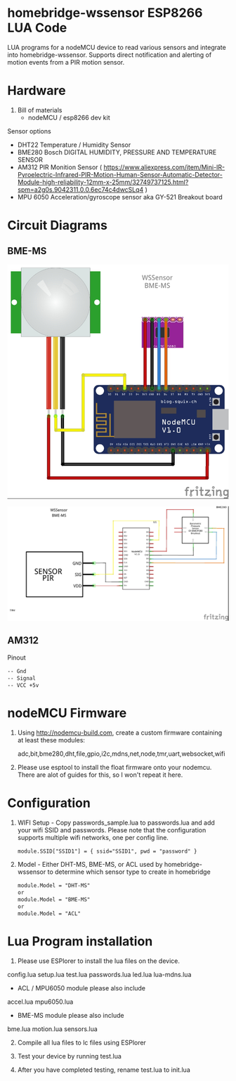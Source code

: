 # homebridge-wssensor ESP8266 LUA Code

LUA programs for a nodeMCU device to read various sensors and integrate into homebridge-wssensor.  Supports direct notification and alerting of motion events from a PIR motion sensor.

# Hardware

1. Bill of materials
   - nodeMCU / esp8266 dev kit

Sensor options

   - DHT22 Temperature / Humidity Sensor
   - BME280 Bosch DIGITAL HUMIDITY, PRESSURE AND TEMPERATURE SENSOR
   - AM312 PIR Monition Sensor  ( https://www.aliexpress.com/item/Mini-IR-Pyroelectric-Infrared-PIR-Motion-Human-Sensor-Automatic-Detector-Module-high-reliability-12mm-x-25mm/32749737125.html?spm=a2g0s.9042311.0.0.6ec74c4dwcSLq4 )
   - MPU 6050 Acceleration/gyroscope sensor aka GY-521 Breakout board

# Circuit Diagrams

## BME-MS

![BME-MS](ESP8266%20-%20WSSensor_bb.jpg)

![BME-MS](ESP8266%20-%20WSSensor_schem.jpg)

## AM312

Pinout

```
-- Gnd
-- Signal
-- VCC +5v
```

# nodeMCU Firmware

1. Using http://nodemcu-build.com, create a custom firmware containing at least
   these modules:

   adc,bit,bme280,dht,file,gpio,i2c,mdns,net,node,tmr,uart,websocket,wifi


2. Please use esptool to install the float firmware onto your nodemcu.  There are alot of guides for this, so I won't repeat it here.

# Configuration

1. WIFI Setup - Copy passwords_sample.lua to passwords.lua and add your wifi SSID and passwords.  Please note
   that the configuration supports multiple wifi networks, one per config line.
   ```
   module.SSID["SSID1"] = { ssid="SSID1", pwd = "password" }
   ```

2. Model - Either DHT-MS,  BME-MS, or ACL used by homebridge-wssensor to determine which sensor type to create in homebridge

   ```
   module.Model = "DHT-MS"
   or
   module.Model = "BME-MS"
   or
   module.Model = "ACL"
   ```

# Lua Program installation

1. Please use ESPlorer to install the lua files on the device.

config.lua
setup.lua
test.lua
passwords.lua
led.lua
lua-mdns.lua

* ACL / MPU6050 module please also include

accel.lua
mpu6050.lua

* BME-MS module please also include

bme.lua
motion.lua
sensors.lua


2. Compile all lua files to lc files using ESPlorer

3. Test your device by running test.lua

4. After you have completed testing, rename test.lua to init.lua
